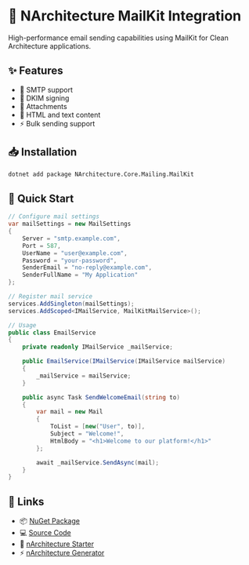 # 📧 NArchitecture MailKit Integration

High-performance email sending capabilities using MailKit for Clean Architecture applications.

## ✨ Features

- 📨 SMTP support
- 🔐 DKIM signing
- 📎 Attachments
- 📝 HTML and text content
- ⚡ Bulk sending support

## 📥 Installation

```bash
dotnet add package NArchitecture.Core.Mailing.MailKit
```

## 🚦 Quick Start

```csharp
// Configure mail settings
var mailSettings = new MailSettings
{
    Server = "smtp.example.com",
    Port = 587,
    UserName = "user@example.com",
    Password = "your-password",
    SenderEmail = "no-reply@example.com",
    SenderFullName = "My Application"
};

// Register mail service
services.AddSingleton(mailSettings);
services.AddScoped<IMailService, MailKitMailService>();

// Usage
public class EmailService
{
    private readonly IMailService _mailService;

    public EmailService(IMailService(IMailService mailService)
    {
        _mailService = mailService;
    }

    public async Task SendWelcomeEmail(string to)
    {
        var mail = new Mail
        {
            ToList = [new("User", to)],
            Subject = "Welcome!",
            HtmlBody = "<h1>Welcome to our platform!</h1>"
        };

        await _mailService.SendAsync(mail);
    }
}
```

## 🔗 Links

- 📦 [NuGet Package](https://www.nuget.org/packages/NArchitecture.Core.Mailing.MailKit)
- 💻 [Source Code](https://github.com/kodlamaio-projects/nArchitecture.Core)
- 🚀 [nArchitecture Starter](https://github.com/kodlamaio-projects/nArchitecture)
- ⚡ [nArchitecture Generator](https://github.com/kodlamaio-projects/nArchitecture.Gen)
